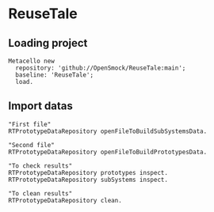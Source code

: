 # ReuseTale

## Loading project

```Smalltalk
Metacello new
  repository: 'github://OpenSmock/ReuseTale:main';
  baseline: 'ReuseTale';
  load.
```

## Import datas

```Smalltalk
"First file"
RTPrototypeDataRepository openFileToBuildSubSystemsData. 
```

```Smalltalk
"Second file"
RTPrototypeDataRepository openFileToBuildPrototypesData. 
```

```Smalltalk
"To check results"
RTPrototypeDataRepository prototypes inspect.
RTPrototypeDataRepository subSystems inspect.
```

```Smalltalk
"To clean results"
RTPrototypeDataRepository clean.
```
